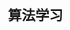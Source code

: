 ---
title: "算法学习"
description: "我的算法笔记"
slug: "算法学习"
image: "suanfabiji.png"
style:
    background: "#3f78c6"
    color: "#fff"
---